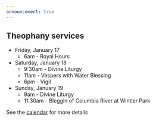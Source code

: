 ```yaml
---
announcement: true
---
```


## Theophany services

- Friday, January 17
  - 6am - Royal Hours
- Saturday, January 18
  - 9:30am - Divine Liturgy
  - 11am - Vespers with Water Blessing
  - 6pm - Vigil
- Sunday, January 19
  - 9am - Divine Liturgy
  - 11:30am - Bleggin of Columbia River at Wintler Park

See the [calendar](/calendar/) for more details
